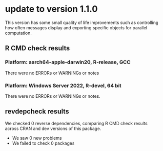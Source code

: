# update to version 1.1.0
This version has some small quality of life improvements such as controlling how often messages display and exporting specific objects for parallel computation. 

## R CMD check results
### Platform:	aarch64-apple-darwin20, R-release, GCC
There were no ERRORs or WARNINGs or notes

### Platform:	Windows Server 2022, R-devel, 64 bit
There were no ERRORs or WARNINGs or notes.

## revdepcheck results

We checked 0 reverse dependencies, comparing R CMD check results across CRAN and dev versions of this package.

 * We saw 0 new problems
 * We failed to check 0 packages

